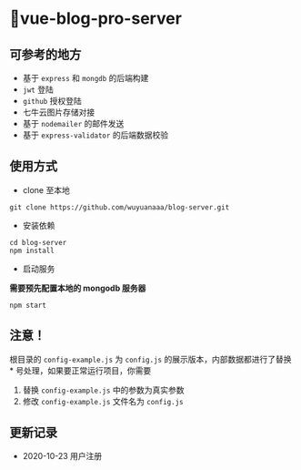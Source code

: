 # 🎉vue-blog-pro-server

## 可参考的地方

- 基于 `express` 和 `mongdb` 的后端构建
- `jwt` 登陆
- `github` 授权登陆
- 七牛云图片存储对接
- 基于 `nodemailer` 的邮件发送 
- 基于 `express-validator` 的后端数据校验


## 使用方式

- clone 至本地

```
git clone https://github.com/wuyuanaaa/blog-server.git
```

- 安装依赖

```
cd blog-server
npm install
```

- 启动服务

__需要预先配置本地的 mongodb 服务器__


```
npm start
```

## 注意！

根目录的 `config-example.js` 为 `config.js` 的展示版本，内部数据都进行了替换 * 号处理，如果要正常运行项目，你需要

1. 替换 `config-example.js` 中的参数为真实参数
2. 修改 `config-example.js` 文件名为 `config.js`

## 更新记录

- 2020-10-23 用户注册

